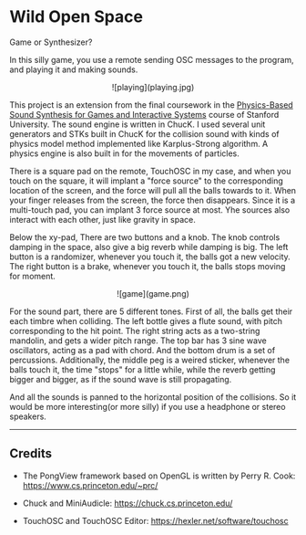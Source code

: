 # Wild Open Space

Game or Synthesizer?

<!-- **See video demo [here](https://www.kadenze.com/users/zhe-zhang/portfolio_projects/ii-c8d45663-014f-412c-9de1-e0ea8bed9224).** -->

In this silly game, you use a remote sending OSC messages to the program, and playing it and making sounds.

<center>![playing](playing.jpg)</center>

This project is an extension from the final coursework in the [Physics-Based Sound Synthesis for Games and Interactive Systems](https://www.kadenze.com/courses/physics-based-sound-synthesis-for-games-and-interactive-systems-iv/info) course of Stanford University. The sound engine is written in ChucK. I used several unit generators and STKs built in ChucK for the collision sound with kinds of physics model method implemented like Karplus-Strong algorithm. A physics engine is also built in for the movements of particles. 

There is a square pad on the remote, TouchOSC in my case, and when you touch on the square, it will implant a "force source" to the corresponding location of the screen, and the force will pull all the balls towards to it. When your finger releases from the screen, the force then disappears. Since it is a multi-touch pad, you can implant 3 force source at most. Yhe sources also interact with each other, just like gravity in space.

Below the xy-pad, There are two buttons and a knob. The knob controls damping in the space, also give a big reverb while damping is big. The left button is a randomizer, whenever you touch it, the balls got a new velocity. The right button is a brake, whenever you touch it, the balls stops moving for moment.

<center>![game](game.png)</center>

For the sound part, there are 5 different tones. First of all, the balls get their each timbre when colliding. The left bottle gives a flute sound, with pitch corresponding to the hit point. The right string acts as a two-string mandolin, and gets a wider pitch range. The top bar has 3 sine wave oscillators, acting as a pad with chord. And the bottom drum is a set of percussions. Additionally, the middle peg is a weired sticker, whenever the balls touch it, the time "stops" for a little while, while the reverb getting bigger and bigger, as if the sound wave is still propagating.

And all the sounds is panned to the horizontal position of the collisions. So it would be more interesting(or more silly) if you use a headphone or stereo speakers.

-------

## Credits

* The PongView framework based on OpenGL is written by Perry R. Cook: https://www.cs.princeton.edu/~prc/

* Chuck and MiniAudicle: https://chuck.cs.princeton.edu/

* TouchOSC and TouchOSC Editor: https://hexler.net/software/touchosc
